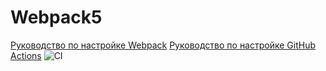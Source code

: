 # Webpack5

[Руководство по настройке Webpack](https://webpack.js.org/guides/)
[Руководство по настройке GitHub Actions](https://docs.github.com/en/actions/quickstart)
![CI](https://github.com/<Dmitry-Gavrilov>/<1_work-enviriments>/actions/workflows/web.yml/badge.svg)